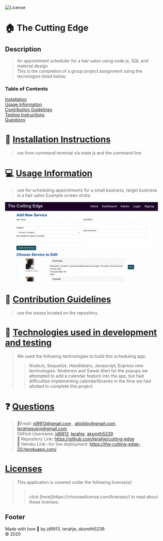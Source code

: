 ![License](https://img.shields.io/badge/License--blue.svg)

:house: The Cutting Edge <br>
==

Description
--
>An appointment scheduler for a hair salon using node js, SQL and material design<br>
>This is the completion of a group project assignment using the tecnologies listed below.

### Table of Contents
[Installation](#install)<br>
[Usage Information](#usage)</a><br>
[Contribution Guidelines](#contribute)<br>
[Testing Instructions](#test)<br>
[Questions](#quest)<br>

:memo: [Installation Instructions](install)
========
>run from command terminal via node js and the command line

:computer: [Usage Information](usage)
===
>use for scheduling appointments for a small business, target business is a hair salon
>Example screen shots:

![](cuttingEdge.gif)


:incoming_envelope: [Contribution Guidelines](contribute)
==
>use the issues located on the repository.  <br>


:notebook: [Technologies used in development and testing](test)
==
>We used the following technologies to build this scheduling app:
>>NodeJs, Sequelize, Handlebars, Javascript, Express
>>new technologies:  Nodemon and Sweet Alert for the popups
>>we attempted to add a calendar feature into the app, but had difficulties implementing calendarlibraries in the time we had allotted to complete this project.

:question: [Questions](quest)
==
>:email:Email: jd9913@gmail.com , aklobby@gmail.com, terahjequinn@gmail.com<br>
>GitHub Username: [jd9913](https://github.com/jd9913), [terahje](https://github.com/terahje), [aksmith5239](https://github.com/aksmith5239)<br>
>:link: Repository Link: https://github.com/terahje/cutting-edge<br>
>:link: Heroku Link--for live deployment: https://the-cutting-edge-20.herokuapp.com/ <br>

[Licenses](#license)
==
>This application is covered under the following license(s): <br>
>><br>
>>click [here](https://choosealicense.com/licenses/) to read about these licenses.

Footer
--

Made with love :gift_heart: by jd9913, terahje, aksmith5239.<br>:copyright: 2020

        
